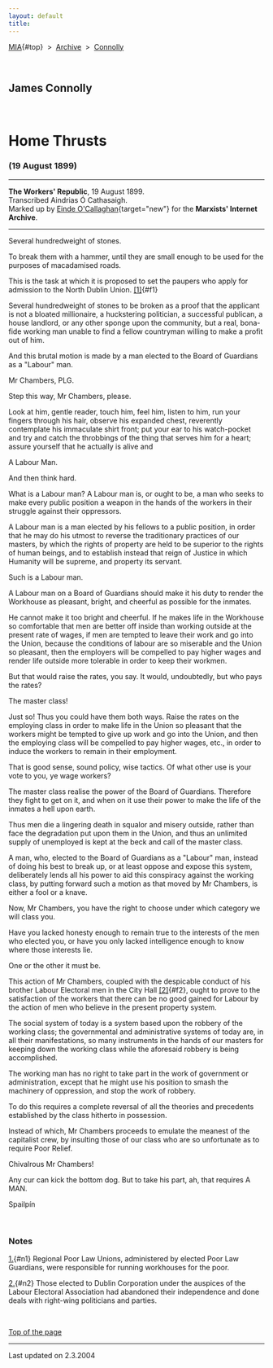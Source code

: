 ```yaml
---
layout: default
title: 
---
```

[MIA](../../../../index.htm){#top}  \> 
[Archive](../../../index.htm)  \>  [Connolly](../../index.htm)

 

## James Connolly

 

# Home Thrusts

### (19 August 1899)

------------------------------------------------------------------------

**The Workers' Republic**, 19 August 1899.\
Transcribed Aindrias Ó Cathasaigh.\
Marked up by [Einde
O'Callaghan](../../../../admin/volunteers/biographies/eocallaghan.htm){target="new"}
for the **Marxists' Internet Archive**.

------------------------------------------------------------------------

Several hundredweight of stones.

To break them with a hammer, until they are small enough to be used for
the purposes of macadamised roads.

This is the task at which it is proposed to set the paupers who apply
for admission to the North Dublin Union. [\[1\]](#n1){#f1}

Several hundredweight of stones to be broken as a proof that the
applicant is not a bloated millionaire, a huckstering politician, a
successful publican, a house landlord, or any other sponge upon the
community, but a real, bona-fide working man unable to find a fellow
countryman willing to make a profit out of him.

And this brutal motion is made by a man elected to the Board of
Guardians as a "Labour" man.

Mr Chambers, PLG.

Step this way, Mr Chambers, please.

Look at him, gentle reader, touch him, feel him, listen to him, run your
fingers through his hair, observe his expanded chest, reverently
contemplate his immaculate shirt front; put your ear to his watch-pocket
and try and catch the throbbings of the thing that serves him for a
heart; assure yourself that he actually is alive and

A Labour Man.

And then think hard.

What is a Labour man? A Labour man is, or ought to be, a man who seeks
to make every public position a weapon in the hands of the workers in
their struggle against their oppressors.

A Labour man is a man elected by his fellows to a public position, in
order that he may do his utmost to reverse the traditionary practices of
our masters, by which the rights of property are held to be superior to
the rights of human beings, and to establish instead that reign of
Justice in which Humanity will be supreme, and property its servant.

Such is a Labour man.

A Labour man on a Board of Guardians should make it his duty to render
the Workhouse as pleasant, bright, and cheerful as possible for the
inmates.

He cannot make it too bright and cheerful. If he makes life in the
Workhouse so comfortable that men are better off inside than working
outside at the present rate of wages, if men are tempted to leave their
work and go into the Union, because the conditions of labour are so
miserable and the Union so pleasant, then the employers will be
compelled to pay higher wages and render life outside more tolerable in
order to keep their workmen.

But that would raise the rates, you say. It would, undoubtedly, but who
pays the rates?

The master class!

Just so! Thus you could have them both ways. Raise the rates on the
employing class in order to make life in the Union so pleasant that the
workers might be tempted to give up work and go into the Union, and then
the employing class will be compelled to pay higher wages, etc., in
order to induce the workers to remain in their employment.

That is good sense, sound policy, wise tactics. Of what other use is
your vote to you, ye wage workers?

The master class realise the power of the Board of Guardians. Therefore
they fight to get on it, and when on it use their power to make the life
of the inmates a hell upon earth.

Thus men die a lingering death in squalor and misery outside, rather
than face the degradation put upon them in the Union, and thus an
unlimited supply of unemployed is kept at the beck and call of the
master class.

A man, who, elected to the Board of Guardians as a "Labour" man, instead
of doing his best to break up, or at least oppose and expose this
system, deliberately lends all his power to aid this conspiracy against
the working class, by putting forward such a motion as that moved by Mr
Chambers, is either a fool or a knave.

Now, Mr Chambers, you have the right to choose under which category we
will class you.

Have you lacked honesty enough to remain true to the interests of the
men who elected you, or have you only lacked intelligence enough to know
where those interests lie.

One or the other it must be.

This action of Mr Chambers, coupled with the despicable conduct of his
brother Labour Electoral men in the City Hall [\[2\]](#n2){#f2}, ought
to prove to the satisfaction of the workers that there can be no good
gained for Labour by the action of men who believe in the present
property system.

The social system of today is a system based upon the robbery of the
working class; the governmental and administrative systems of today are,
in all their manifestations, so many instruments in the hands of our
masters for keeping down the working class while the aforesaid robbery
is being accomplished.

The working man has no right to take part in the work of government or
administration, except that he might use his position to smash the
machinery of oppression, and stop the work of robbery.

To do this requires a complete reversal of all the theories and
precedents established by the class hitherto in possession.

Instead of which, Mr Chambers proceeds to emulate the meanest of the
capitalist crew, by insulting those of our class who are so unfortunate
as to require Poor Relief.

Chivalrous Mr Chambers!

Any cur can kick the bottom dog. But to take his part, ah, that requires
A MAN.

Spailpín

 

### Notes

[1.](#f1){#n1} Regional Poor Law Unions, administered by elected Poor
Law Guardians, were responsible for running workhouses for the poor.

[2.](#f2){#n2} Those elected to Dublin Corporation under the auspices of
the Labour Electoral Association had abandoned their independence and
done deals with right-wing politicians and parties.

 

[Top of the page](#top)

------------------------------------------------------------------------

Last updated on 2.3.2004
